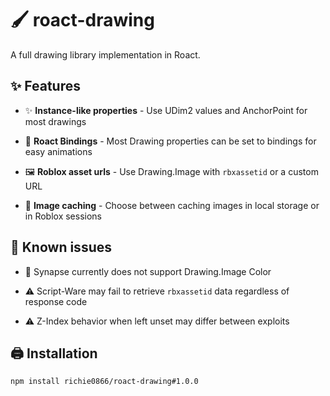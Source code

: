 # 🖌️ roact-drawing

A full drawing library implementation in Roact.

## ✨ Features

- ✨ **Instance-like properties** - Use UDim2 values and AnchorPoint for most drawings 

- 🌺 **Roact Bindings** - Most Drawing properties can be set to bindings for easy animations

- 🖼️ **Roblox asset urls** - Use Drawing.Image with `rbxassetid` or a custom URL

- 📂 **Image caching** - Choose between caching images in local storage or in Roblox sessions

## 🐞 Known issues

- 🐞 Synapse currently does not support Drawing.Image Color

- ⚠️ Script-Ware may fail to retrieve `rbxassetid` data regardless of response code

- ⚠️ Z-Index behavior when left unset may differ between exploits

## 🖨️ Installation

```
npm install richie0866/roact-drawing#1.0.0
```
